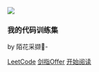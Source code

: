 

![](http://cdn.zblade.top/qiniu_img/zavatar2.jpg)



### **我的代码训练集**

by 陌花采撷🌸-



[LeetCode](./documents/Page2.md )  [剑指Offer](./documents/Page3.md) [开始阅读](#目录)



